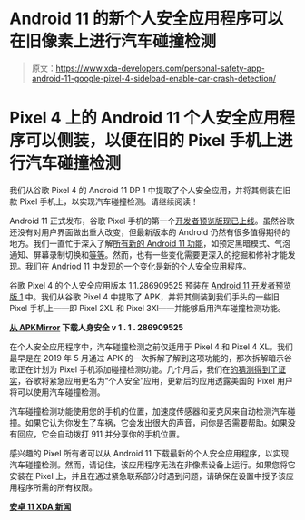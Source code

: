 # Android 11 的新个人安全应用程序可以在旧像素上进行汽车碰撞检测

> 原文：<https://www.xda-developers.com/personal-safety-app-android-11-google-pixel-4-sideload-enable-car-crash-detection/>

# Pixel 4 上的 Android 11 个人安全应用程序可以侧装，以便在旧的 Pixel 手机上进行汽车碰撞检测

我们从谷歌 Pixel 4 的 Android 11 DP 1 中提取了个人安全应用，并将其侧装在旧款 Pixel 手机上，以实现汽车碰撞检测。请继续阅读！

Android 11 正式发布，谷歌 Pixel 手机的第一个[开发者预览版现已上线](https://www.xda-developers.com/android-11-developer-preview-1-google-pixel/)。虽然谷歌还没有对用户界面做出重大改变，但最新版本的 Android 仍然有很多值得期待的地方。我们一直忙于深入了解[所有新的 Android 11 功能](https://www.xda-developers.com/android-11-developer-preview-changes/)，如预定黑暗模式、气泡通知、屏幕录制切换和[等等](https://www.xda-developers.com/android-11-developer-preview-privacy-security-features-changes/)。然而，也有一些变化需要更深入的挖掘和修补才能发现。我们在 Andriod 11 中发现的一个变化是新的个人安全应用程序。

谷歌 Pixel 4 的个人安全应用版本 1.1.286909525 预装在 [Android 11 开发者预览版 1](https://www.xda-developers.com/android-11-developer-preview-new-development-features/) 中。我们从谷歌 Pixel 4 中提取了 APK，并将其侧装到我们手头的一些旧 Pixel 手机上——即 Pixel 2XL 和 Pixel 3Xl——并能够启用汽车碰撞检测功能。

**[从 APKMirror](https://www.apkmirror.com/apk/google-inc/personal-safety/personal-safety-1-1-286909525-dogfood-release/personal-safety-1-1-286909525-dogfood-android-apk-download/) 下载人身安全 v 1 . 1 . 286909525**

在个人安全应用程序中，汽车碰撞检测之前仅适用于 Pixel 4 和 Pixel 4 XL。我们最早是在 2019 年 5 月通过 APK 的一次拆解了解到这项功能的，那次拆解暗示谷歌正在计划为 Pixel 手机添加碰撞检测功能。几个月后，我们在[的猜测得到了证实](https://www.xda-developers.com/google-pixel-car-crash-detection/)，谷歌将紧急应用更名为“个人安全”应用，更新后的应用透露美国的 Pixel 用户将可以使用汽车碰撞检测。

汽车碰撞检测功能使用您的手机的位置，加速度传感器和麦克风来自动检测汽车碰撞。如果它认为你发生了车祸，它会发出很大的声音，问你是否需要帮助。如果没有回应，它会自动拨打 911 并分享你的手机位置。

感兴趣的 Pixel 所有者可以从 Android 11 下载最新的个人安全应用程序，以实现汽车碰撞检测。然而，请记住，该应用程序无法在非像素设备上运行。如果您将它安装在 Pixel 上，并且在通过紧急联系部分时遇到问题，请确保在设置中授予该应用程序所需的所有权限。

**[安卓 11 XDA 新闻](https://www.xda-developers.com/tag/android-11/)**